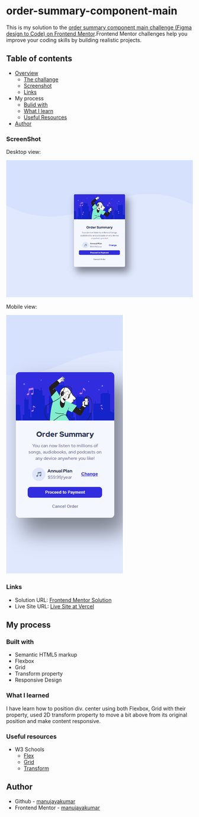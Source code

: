 # order-summary-component-main
 This is my solution to the [order summary component main challenge (Figma design to Code) on Frontend Mentor](https://www.frontendmentor.io/challenges/order-summary-component-QlPmajDUj).Frontend Mentor challenges help you improve your coding skills by building realistic projects.
## Table of contents
- [Overview](https://github.com/manujayakumar/order-summary-component-main)
  - [The challange](https://github.com/manujayakumar/order-summary-component-main)
  - [Screenshot](#Screenshot)
  - [Links](#Links)
- My process
  - [Bulid with](#Bulid-with)
  - [What I learn](#What-I-Learned)
  - [Useful Resources](#Useful-Resources)
- [Author](#Author)
### ScreenShot
Desktop view:

![](https://github.com/manujayakumar/order-summary-component-main/blob/main/screenshot/desktop-view.PNG)

Mobile view:

![](https://github.com/manujayakumar/order-summary-component-main/blob/main/screenshot/mobile-view.PNG)
### Links
- Solution URL: [Frontend Mentor Solution](https://www.frontendmentor.io/solutions/order-summary-component-bepPuqR1PM)
- Live Site URL: [Live Site at Vercel](https://order-summary-component-main-peach.vercel.app/)
## My process
### Built with
- Semantic HTML5 markup
- Flexbox
- Grid
- Transform property
- Responsive Design
### What I learned
I have learn how to position div. center using both Flexbox, Grid with their property, used 2D transform property to move a bit above from its original position and make content responsive. 
### Useful resources
- W3 Schools 
  - [Flex](https://www.w3schools.com/css/css3_flexbox.asp) 
  - [Grid](https://www.w3schools.com/css/css_grid.asp) 
  - [Transform](https://www.w3schools.com/cssref/css3_pr_transform.asp)
## Author
- Github - [manujayakumar](https://github.com/manujayakumar)
- Frontend Mentor - [manujayakumar](https://www.frontendmentor.io/profile/manujayakumar)
